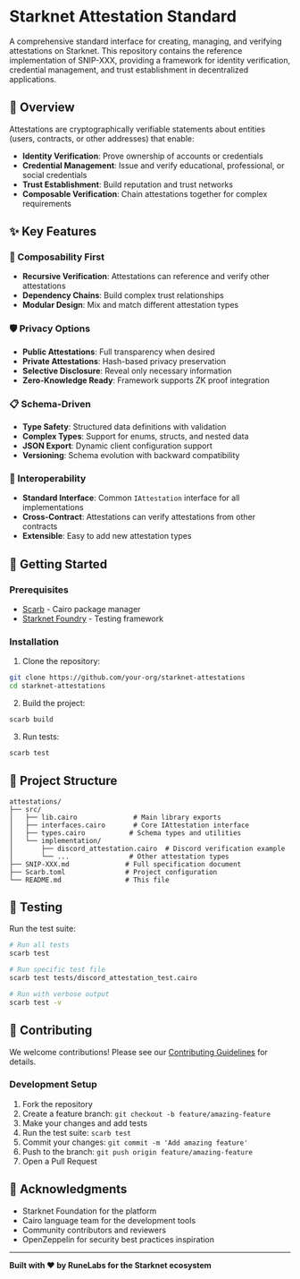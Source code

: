 # Starknet Attestation Standard

A comprehensive standard interface for creating, managing, and verifying attestations on Starknet. This repository contains the reference implementation of SNIP-XXX, providing a framework for identity verification, credential management, and trust establishment in decentralized applications.

## 🎯 Overview

Attestations are cryptographically verifiable statements about entities (users, contracts, or other addresses) that enable:

- **Identity Verification**: Prove ownership of accounts or credentials
- **Credential Management**: Issue and verify educational, professional, or social credentials
- **Trust Establishment**: Build reputation and trust networks
- **Composable Verification**: Chain attestations together for complex requirements

## ✨ Key Features

### 🔗 Composability First
- **Recursive Verification**: Attestations can reference and verify other attestations
- **Dependency Chains**: Build complex trust relationships
- **Modular Design**: Mix and match different attestation types

### 🛡️ Privacy Options
- **Public Attestations**: Full transparency when desired
- **Private Attestations**: Hash-based privacy preservation
- **Selective Disclosure**: Reveal only necessary information
- **Zero-Knowledge Ready**: Framework supports ZK proof integration

### 📋 Schema-Driven
- **Type Safety**: Structured data definitions with validation
- **Complex Types**: Support for enums, structs, and nested data
- **JSON Export**: Dynamic client configuration support
- **Versioning**: Schema evolution with backward compatibility

### 🔄 Interoperability
- **Standard Interface**: Common `IAttestation` interface for all implementations
- **Cross-Contract**: Attestations can verify attestations from other contracts
- **Extensible**: Easy to add new attestation types

## 🚀 Getting Started

### Prerequisites

- [Scarb](https://docs.swmansion.com/scarb/) - Cairo package manager
- [Starknet Foundry](https://foundry-rs.github.io/starknet-foundry/) - Testing framework

### Installation

1. Clone the repository:
```bash
git clone https://github.com/your-org/starknet-attestations
cd starknet-attestations
```

2. Build the project:
```bash
scarb build
```

3. Run tests:
```bash
scarb test
```

## 📁 Project Structure

```
attestations/
├── src/
│   ├── lib.cairo              # Main library exports
│   ├── interfaces.cairo       # Core IAttestation interface
│   ├── types.cairo           # Schema types and utilities
│   └── implementation/
│       ├── discord_attestation.cairo  # Discord verification example
│       └── ...               # Other attestation types
├── SNIP-XXX.md              # Full specification document
├── Scarb.toml               # Project configuration
└── README.md                # This file
```

## 🧪 Testing

Run the test suite:

```bash
# Run all tests
scarb test

# Run specific test file
scarb test tests/discord_attestation_test.cairo

# Run with verbose output
scarb test -v
```

## 🤝 Contributing

We welcome contributions! Please see our [Contributing Guidelines](CONTRIBUTING.md) for details.

### Development Setup

1. Fork the repository
2. Create a feature branch: `git checkout -b feature/amazing-feature`
3. Make your changes and add tests
4. Run the test suite: `scarb test`
5. Commit your changes: `git commit -m 'Add amazing feature'`
6. Push to the branch: `git push origin feature/amazing-feature`
7. Open a Pull Request

## 🙏 Acknowledgments

- Starknet Foundation for the platform
- Cairo language team for the development tools
- Community contributors and reviewers
- OpenZeppelin for security best practices inspiration

---

**Built with ❤️ by RuneLabs for the Starknet ecosystem**
